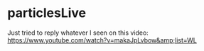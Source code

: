# particlesLive
Just tried to reply whatever I seen on this video: https://www.youtube.com/watch?v=makaJpLvbow&amp;list=WL
